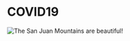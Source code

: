 # COVID19

![The San Juan Mountains are beautiful!](/assets/images/san-juan-mountains.jpg "San Juan Mountains")
